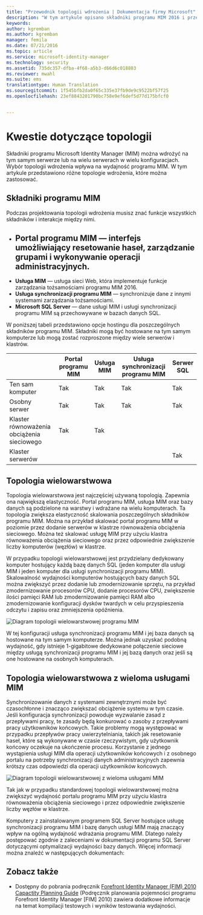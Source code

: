 ```yaml
---
title: "Przewodnik topologii wdrożenia | Dokumentacja firmy Microsoft"
description: "W tym artykule opisano składniki programu MIM 2016 i przedstawiono sugestie dotyczące wdrażania ich w środowisku docelowym."
keywords: 
author: kgremban
ms.author: kgremban
manager: femila
ms.date: 07/21/2016
ms.topic: article
ms.service: microsoft-identity-manager
ms.technology: security
ms.assetid: 735dc357-dfba-4f68-a5b3-d66d6c018803
ms.reviewer: mwahl
ms.suite: ems
translationtype: Human Translation
ms.sourcegitcommit: 1f545bfb2da0f65c335e37fb9de9c9522bf57f25
ms.openlocfilehash: 23ef8843201790bc758e9ef6def5d77d175bfcf0


---
```



# <a name="topology-considerations"></a>Kwestie dotyczące topologii
Składniki programu Microsoft Identity Manager (MIM) można wdrożyć na tym samym serwerze lub na wielu serwerach w wielu konfiguracjach. Wybór topologii wdrożenia wpływa na wydajność programu MIM. W tym artykule przedstawiono różne topologie wdrożenia, które można zastosować.

## <a name="mim-components"></a>Składniki programu MIM
Podczas projektowania topologii wdrożenia musisz znać funkcje wszystkich składników i interakcje między nimi.

- <a name="mim-portal-an-interface-for-password-resets-group-management-and-administrative-operations"></a>**Portal programu MIM** — interfejs umożliwiający resetowanie haseł, zarządzanie grupami i wykonywanie operacji administracyjnych.
    -
- **Usługa MIM** — usługa sieci Web, która implementuje funkcje zarządzania tożsamościami programu MIM 2016.
- **Usługa synchronizacji programu MIM** — synchronizuje dane z innymi systemami zarządzania tożsamościami.
- **Microsoft SQL Server** — dane usługi MIM i usługi synchronizacji programu MIM są przechowywane w bazach danych SQL.

W poniższej tabeli przedstawiono opcje hostingu dla poszczególnych składników programu MIM. Składniki mogą być hostowane na tym samym komputerze lub mogą zostać rozproszone między wiele serwerów i klastrów.

| | Portal programu MIM | Usługa MIM | Usługa synchronizacji programu MIM | Serwer SQL |
| --- | --- | --- | --- | --- |
| Ten sam komputer | Tak | Tak | Tak | Tak |
| Osobny serwer | Tak | Tak | Tak | Tak |
| Klaster równoważenia obciążenia sieciowego | Tak | Tak | | |
| Klaster serwerów | | | | Tak |


## <a name="multitier-topology"></a>Topologia wielowarstwowa
Topologia wielowarstwowa jest najczęściej używaną topologią. Zapewnia ona największą elastyczność. Portal programu MIM, usługa MIM oraz bazy danych są podzielone na warstwy i wdrażane na wielu komputerach. Ta topologia zwiększa elastyczność skalowania poszczególnych składników programu MIM. Można na przykład skalować portal programu MIM w poziomie przez dodanie serwerów w klastrze równoważenia obciążenia sieciowego. Można też skalować usługę MIM przy użyciu klastra równoważenia obciążenia sieciowego oraz przez odpowiednie zwiększenie liczby komputerów (węzłów) w klastrze.

W przypadku topologii wielowarstwowej jest przydzielany dedykowany komputer hostujący każdą bazę danych SQL (jeden komputer dla usługi MIM i jeden komputer dla usługi synchronizacji programu MIM). Skalowalność wydajności komputerów hostujących bazy danych SQL można zwiększyć przez dodanie lub zmodernizowanie sprzętu, na przykład zmodernizowanie procesorów CPU, dodanie procesorów CPU, zwiększenie ilości pamięci RAM lub zmodernizowanie pamięci RAM albo zmodernizowanie konfiguracji dysków twardych w celu przyspieszenia odczytu i zapisu oraz zmniejszenia opóźnienia.

![Diagram topologii wielowarstwowej programu MIM](media/MIM-topo-multitier.png)

W tej konfiguracji usługa synchronizacji programu MIM i jej baza danych są hostowane na tym samym komputerze. Można jednak uzyskać podobną wydajność, gdy istnieje 1-gigabitowe dedykowane połączenie sieciowe między usługą synchronizacji programu MIM i jej bazą danych oraz jeśli są one hostowane na osobnych komputerach.


## <a name="multitier-topology-with-multiple-mim-services"></a>Topologia wielowarstwowa z wieloma usługami MIM
Synchronizowanie danych z systemami zewnętrznymi może być czasochłonne i znacząco zwiększać obciążenie systemu w tym czasie. Jeśli konfiguracja synchronizacji powoduje wyzwalanie zasad z przepływami pracy, te zasady będą konkurować o zasoby z przepływami pracy użytkowników końcowych. Takie problemy mogą występować w przypadku przepływów pracy uwierzytelniania, takich jak resetowanie haseł, które są wykonywane w czasie rzeczywistym, gdy użytkownik końcowy oczekuje na ukończenie procesu. Korzystanie z jednego wystąpienia usługi MIM dla operacji użytkowników końcowych i z osobnego portalu na potrzeby synchronizacji danych administracyjnych zapewnia krótszy czas odpowiedzi dla operacji użytkowników końcowych.

![Diagram topologii wielowarstwowej z wieloma usługami MIM](media/MIM-topo-multitier-multiservice.png)

Tak jak w przypadku standardowej topologii wielowarstwowej można zwiększyć wydajność portalu programu MIM przy użyciu klastra równoważenia obciążenia sieciowego i przez odpowiednie zwiększenie liczby węzłów w klastrze.

Komputery z zainstalowanym programem SQL Server hostujące usługę synchronizacji programu MIM i bazę danych usługi MIM mają znaczący wpływ na ogólną wydajność wdrażania programu MIM. Dlatego należy postępować zgodnie z zaleceniami w dokumentacji programu SQL Server dotyczącymi optymalizacji wydajności bazy danych. Więcej informacji można znaleźć w następujących dokumentach:

## <a name="see-also"></a>Zobacz także
- Dostępny do pobrania podręcznik [Forefront Identity Manager (FIM) 2010 Capactity Planning Guide](http://go.microsoft.com/fwlink/?LinkId=200180) (Podręcznik planowania pojemności programu Forefront Identity Manager [FIM] 2010) zawiera dodatkowe informacje na temat kompilacji testowych i wyników testowania wydajności.



<!--HONumber=Nov16_HO2-->


